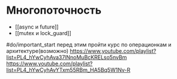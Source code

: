 # Многопоточность
* [[async и future]]
* [[mutex и lock_guard]]

#do/important_start перед этим пройти курс по операционкам и архитектуре(возможно)
https://www.youtube.com/playlist?list=PL4_hYwCyhAva37lNnoMuBcKRELso5nvBm
https://www.youtube.com/playlist?list=PL4_hYwCyhAvYTxm55RBm_HA5Bq5W1Nv-R

 